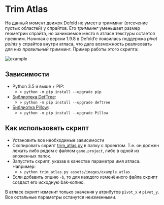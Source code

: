 # Trim Atlas

На данный момент движок Defold не умеет в тримминг (отсечение пустых областей) у спрайтов. Его *тримминг* уменьшает размер геометрии спрайта, но занимаемое место в атласе текстуры остается прежним. Начиная с версии 1.9.8 в Defold’е появилась поддержка *pivot points* у спрайтов внутри атласа, что дало возможность реализовать для них *правильный* тримминг. Пример работы этого скрипта:

![example](https://github.com/maltsevda/trim_atlas/script_logo.png)

## Зависимости

* Python 3.5 и выше + PIP:
  * `> python -m pip install --upgrade pip`
* [Библиотека DefTree](https://deftree.readthedocs.io/en/latest/):
  * `> python -m pip install --upgrade deftree`
* [Библиотка Pillow](https://pypi.org/project/pillow/):
  * `> python -m pip install --upgrade Pillow`

## Как использовать скрипт

* Установить все необходимые зависимости
* Скопировать скрипт [trim_atlas.py](https://github.com/maltsevda/trim_atlas/trim_atlas.py) в папку с проектом. Т.е. он должен лежать либо рядом с файлом `game.project`, либо в одной из вложенных папок.
* Запустить скрипт, указав в качестве параметра имя атласа. Например:
  * `> python trim_atlas.py assets/images/example.atlas`
* Если добавить опцию `-b`, то для каждого изменённого файла скрипт создаст его исходную bak-копию.

В атласе скрипт изменит только значения у атрибутов `pivot_x` и `pivot_y`. Все остальные параметры останутся неизменными.
